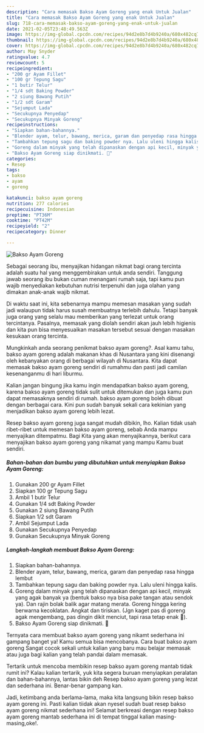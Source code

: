 ```yaml
---
description: "Cara memasak Bakso Ayam Goreng yang enak Untuk Jualan"
title: "Cara memasak Bakso Ayam Goreng yang enak Untuk Jualan"
slug: 718-cara-memasak-bakso-ayam-goreng-yang-enak-untuk-jualan
date: 2021-02-05T23:48:49.563Z
image: https://img-global.cpcdn.com/recipes/94d2e8b7d4b9240a/680x482cq70/bakso-ayam-goreng-foto-resep-utama.jpg
thumbnail: https://img-global.cpcdn.com/recipes/94d2e8b7d4b9240a/680x482cq70/bakso-ayam-goreng-foto-resep-utama.jpg
cover: https://img-global.cpcdn.com/recipes/94d2e8b7d4b9240a/680x482cq70/bakso-ayam-goreng-foto-resep-utama.jpg
author: May Snyder
ratingvalue: 4.7
reviewcount: 5
recipeingredient:
- "200 gr Ayam Fillet"
- "100 gr Tepung Sagu"
- "1 butir Telur"
- "1/4 sdt Baking Powder"
- "2 siung Bawang Putih"
- "1/2 sdt Garam"
- "Sejumput Lada"
- "Secukupnya Penyedap"
- "Secukupnya Minyak Goreng"
recipeinstructions:
- "Siapkan bahan-bahannya."
- "Blender ayam, telur, bawang, merica, garam dan penyedap rasa hingga lembut"
- "Tambahkan tepung sagu dan baking powder nya. Lalu uleni hingga kalis."
- "Goreng dalam minyak yang telah dipanaskan dengan api kecil, minyak yang agak banyak ya (bentuk bakso nya bisa pake tangan atau sendok ya). Dan rajin bolak balik agar matang merata. Goreng hingga kering berwarna kecoklatan. Angkat dan tiriskan. (Jgn kaget pas di goreng agak mengembang, pas dingin dikit menciut, tapi rasa tetap enak 🥰)."
- "Bakso Ayam Goreng siap dinikmati. 🥰"
categories:
- Resep
tags:
- bakso
- ayam
- goreng

katakunci: bakso ayam goreng 
nutrition: 277 calories
recipecuisine: Indonesian
preptime: "PT36M"
cooktime: "PT42M"
recipeyield: "2"
recipecategory: Dinner

---
```



![Bakso Ayam Goreng](https://img-global.cpcdn.com/recipes/94d2e8b7d4b9240a/680x482cq70/bakso-ayam-goreng-foto-resep-utama.jpg)

Sebagai seorang ibu, menyajikan hidangan nikmat bagi orang tercinta adalah suatu hal yang menggembirakan untuk anda sendiri. Tanggung jawab seorang ibu bukan cuman menangani rumah saja, tapi kamu pun wajib menyediakan kebutuhan nutrisi terpenuhi dan juga olahan yang dimakan anak-anak wajib nikmat.

Di waktu  saat ini, kita sebenarnya mampu memesan masakan yang sudah jadi walaupun tidak harus susah membuatnya terlebih dahulu. Tetapi banyak juga orang yang selalu mau memberikan yang terlezat untuk orang tercintanya. Pasalnya, memasak yang diolah sendiri akan jauh lebih higienis dan kita pun bisa menyesuaikan masakan tersebut sesuai dengan masakan kesukaan orang tercinta. 



Mungkinkah anda seorang penikmat bakso ayam goreng?. Asal kamu tahu, bakso ayam goreng adalah makanan khas di Nusantara yang kini disenangi oleh kebanyakan orang di berbagai wilayah di Nusantara. Kita dapat memasak bakso ayam goreng sendiri di rumahmu dan pasti jadi camilan kesenanganmu di hari liburmu.

Kalian jangan bingung jika kamu ingin mendapatkan bakso ayam goreng, karena bakso ayam goreng tidak sulit untuk ditemukan dan juga kamu pun dapat memasaknya sendiri di rumah. bakso ayam goreng boleh dibuat dengan berbagai cara. Kini pun sudah banyak sekali cara kekinian yang menjadikan bakso ayam goreng lebih lezat.

Resep bakso ayam goreng juga sangat mudah dibikin, lho. Kalian tidak usah ribet-ribet untuk memesan bakso ayam goreng, sebab Anda mampu menyajikan ditempatmu. Bagi Kita yang akan menyajikannya, berikut cara menyajikan bakso ayam goreng yang nikamat yang mampu Kamu buat sendiri.

<!--inarticleads1-->

##### Bahan-bahan dan bumbu yang dibutuhkan untuk menyiapkan Bakso Ayam Goreng:

1. Gunakan 200 gr Ayam Fillet
1. Siapkan 100 gr Tepung Sagu
1. Ambil 1 butir Telur
1. Gunakan 1/4 sdt Baking Powder
1. Gunakan 2 siung Bawang Putih
1. Siapkan 1/2 sdt Garam
1. Ambil Sejumput Lada
1. Gunakan Secukupnya Penyedap
1. Gunakan Secukupnya Minyak Goreng




<!--inarticleads2-->

##### Langkah-langkah membuat Bakso Ayam Goreng:

1. Siapkan bahan-bahannya.
1. Blender ayam, telur, bawang, merica, garam dan penyedap rasa hingga lembut
1. Tambahkan tepung sagu dan baking powder nya. Lalu uleni hingga kalis.
1. Goreng dalam minyak yang telah dipanaskan dengan api kecil, minyak yang agak banyak ya (bentuk bakso nya bisa pake tangan atau sendok ya). Dan rajin bolak balik agar matang merata. Goreng hingga kering berwarna kecoklatan. Angkat dan tiriskan. (Jgn kaget pas di goreng agak mengembang, pas dingin dikit menciut, tapi rasa tetap enak 🥰).
1. Bakso Ayam Goreng siap dinikmati. 🥰




Ternyata cara membuat bakso ayam goreng yang nikamt sederhana ini gampang banget ya! Kamu semua bisa mencobanya. Cara buat bakso ayam goreng Sangat cocok sekali untuk kalian yang baru mau belajar memasak atau juga bagi kalian yang telah pandai dalam memasak.

Tertarik untuk mencoba membikin resep bakso ayam goreng mantab tidak rumit ini? Kalau kalian tertarik, yuk kita segera buruan menyiapkan peralatan dan bahan-bahannya, lantas bikin deh Resep bakso ayam goreng yang lezat dan sederhana ini. Benar-benar gampang kan. 

Jadi, ketimbang anda berlama-lama, maka kita langsung bikin resep bakso ayam goreng ini. Pasti kalian tiidak akan nyesel sudah buat resep bakso ayam goreng nikmat sederhana ini! Selamat berkreasi dengan resep bakso ayam goreng mantab sederhana ini di tempat tinggal kalian masing-masing,oke!.

